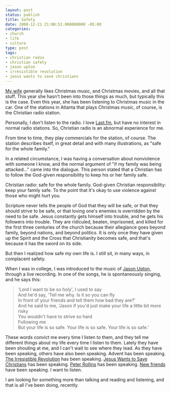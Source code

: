 ```yaml
---
layout: post
status: publish
title: Safety
date: 2008-12-21 21:00:53.000000000 -05:00
categories:
- church
- life
- culture
type: post
tags:
- christian radio
- christian safety
- jason upton
- irresistible revolution
- jesus wants to save christians
---
```

<a href="http://kierastegall.com/">My wife</a> generally likes Christmas music, and Christmas movies, and all that stuff. This year she hasn't been into those things as much, but typically this is the case. Even this year, she has been listening to Christmas music in the car. One of the stations in Atlanta that plays Christmas music, of course, is the Christian radio station.

Personally, I don't listen to the radio. I love <a href="http://last.fm/user/flamingsole">Last.fm</a>, but have no interest in normal radio stations. So, Christian radio is an abnormal experience for me.

From time to time, they play commercials for the station, of course. The station describes itself, in great detail and with many illustrations, as "safe for the whole family."

In a related circumstance, I was having a conversation about nonviolence with someone I know, and the normal argument of "if my family was being attacked..." came into the dialogue. This person stated that a Christian has to follow the God-given responsibility to keep his or her family safe.

Christian radio: safe for the whole family. God-given Christian responsibility: keep your family safe. To the point that it's okay to use violence against those who might hurt you.

Scripture never tells the people of God that they will be safe, or that they should strive to be safe, or that loving one's enemies is overridden by the need to be safe. Jesus constantly gets himself into trouble, and he gets his followers into trouble. They are ridiculed, beaten, imprisoned, and killed for the first three centuries of the church because their allegiance goes beyond family, beyond nations, and beyond politics. It is only once they have given up the Spirit and the Cross that Christianity becomes safe, and that's because it has the sword on its side.

But then I realized how safe my own life is. I still sit, in many ways, in complacent safety.

When I was in college, I was introduced to the music of <a href="http://www.jasonupton.net/">Jason Upton</a>, through a live recording. In one of the songs, he is spontaneously singing, and he says this:
<blockquote><p>'Lord I want to be so holy', I used to say<br />
And he'd say, 'Tell me why. Is it so you can fly<br />
In front of your friends and tell them how bad they are?'<br />
And he said to me, 'Jason if you'd just make your life a little bit more risky<br />
You wouldn't have to strive so hard<br />
Following me<br />
But your life is so safe. Your life is so safe. Your life is so safe.'</p></blockquote>
These words convict me every time I listen to them, and they tell me different things about my life every time I listen to them. Lately they have been shouting at me, and I can't wait to see where they lead. As they have been speaking, others have also been speaking. Advent has been speaking. <a href="http://www.amazon.com/gp/product/0310266300?ie=UTF8&amp;tag=jonathanstega-20&amp;linkCode=as2&amp;camp=1789&amp;creative=390957&amp;creativeASIN=0310266300">The Irresistible Revolution</a> has been speaking. <a href="http://www.amazon.com/gp/product/0310275024?ie=UTF8&amp;tag=jonathanstega-20&amp;linkCode=as2&amp;camp=1789&amp;creative=390957&amp;creativeASIN=0310275024">Jesus Wants to Save Christians</a> has been speaking. <a href="http://peterrollins.net/">Peter Rollins</a> has been speaking. <a href="http://followingthetracks.blogspot.com/">New friends</a> have been speaking. I want to listen.

I am looking for something more than talking and reading and listening, and that is all I've been doing, recently.
